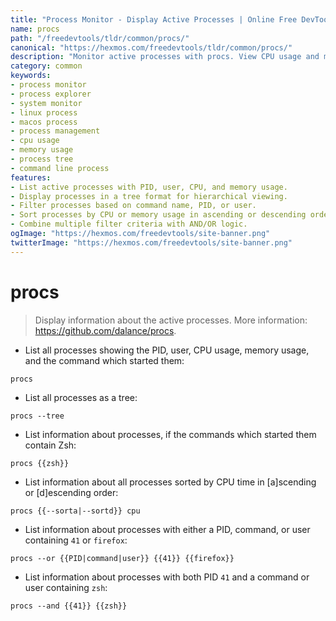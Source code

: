 ```yaml
---
title: "Process Monitor - Display Active Processes | Online Free DevTools by Hexmos"
name: procs
path: "/freedevtools/tldr/common/procs/"
canonical: "https://hexmos.com/freedevtools/tldr/common/procs/"
description: "Monitor active processes with procs. View CPU usage and manage system resources on Linux, macOS, and other Unix-like systems. Free online tool, no registration required."
category: common
keywords:
- process monitor
- process explorer
- system monitor
- linux process
- macos process
- process management
- cpu usage
- memory usage
- process tree
- command line process
features:
- List active processes with PID, user, CPU, and memory usage.
- Display processes in a tree format for hierarchical viewing.
- Filter processes based on command name, PID, or user.
- Sort processes by CPU or memory usage in ascending or descending order.
- Combine multiple filter criteria with AND/OR logic.
ogImage: "https://hexmos.com/freedevtools/site-banner.png"
twitterImage: "https://hexmos.com/freedevtools/site-banner.png"
---
```


# procs

> Display information about the active processes.
> More information: <https://github.com/dalance/procs>.

- List all processes showing the PID, user, CPU usage, memory usage, and the command which started them:

`procs`

- List all processes as a tree:

`procs --tree`

- List information about processes, if the commands which started them contain Zsh:

`procs {{zsh}}`

- List information about all processes sorted by CPU time in [a]scending or [d]escending order:

`procs {{--sorta|--sortd}} cpu`

- List information about processes with either a PID, command, or user containing `41` or `firefox`:

`procs --or {{PID|command|user}} {{41}} {{firefox}}`

- List information about processes with both PID `41` and a command or user containing `zsh`:

`procs --and {{41}} {{zsh}}`
